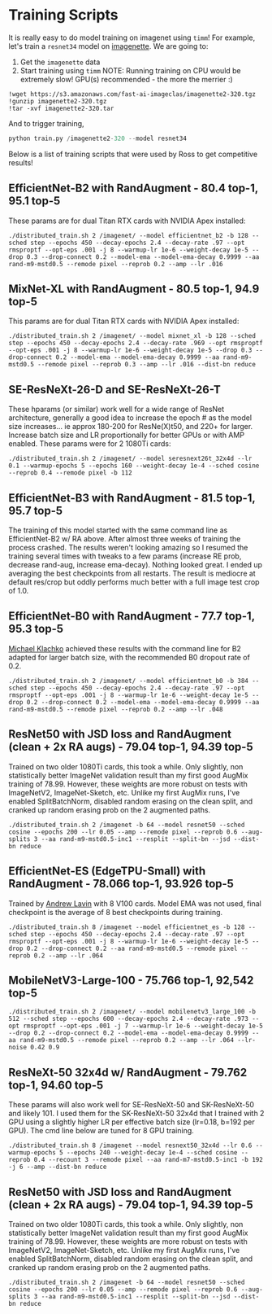 # Training Scripts
It is really easy to do model training on imagenet using `timm`!
For example, let's train a `resnet34` model on [imagenette](https://github.com/fastai/imagenette). We are going to: 
1. Get the `imagenette` data
2. Start training using `timm` 
NOTE: Running training on CPU would be extremely slow! GPU(s) recommended - the more the merrier :) 
```
!wget https://s3.amazonaws.com/fast-ai-imageclas/imagenette2-320.tgz
!gunzip imagenette2-320.tgz
!tar -xvf imagenette2-320.tar
```
And to trigger training, 
```python 
python train.py /imagenette2-320 --model resnet34
```
Below is a list of training scripts that were used by Ross to get competitive results!
## EfficientNet-B2 with RandAugment - 80.4 top-1, 95.1 top-5
These params are for dual Titan RTX cards with NVIDIA Apex installed:
```
./distributed_train.sh 2 /imagenet/ --model efficientnet_b2 -b 128 --sched step --epochs 450 --decay-epochs 2.4 --decay-rate .97 --opt rmsproptf --opt-eps .001 -j 8 --warmup-lr 1e-6 --weight-decay 1e-5 --drop 0.3 --drop-connect 0.2 --model-ema --model-ema-decay 0.9999 --aa rand-m9-mstd0.5 --remode pixel --reprob 0.2 --amp --lr .016
```
## MixNet-XL with RandAugment - 80.5 top-1, 94.9 top-5
This params are for dual Titan RTX cards with NVIDIA Apex installed:
```
./distributed_train.sh 2 /imagenet/ --model mixnet_xl -b 128 --sched step --epochs 450 --decay-epochs 2.4 --decay-rate .969 --opt rmsproptf --opt-eps .001 -j 8 --warmup-lr 1e-6 --weight-decay 1e-5 --drop 0.3 --drop-connect 0.2 --model-ema --model-ema-decay 0.9999 --aa rand-m9-mstd0.5 --remode pixel --reprob 0.3 --amp --lr .016 --dist-bn reduce
```
## SE-ResNeXt-26-D and SE-ResNeXt-26-T
These hparams (or similar) work well for a wide range of ResNet architecture, generally a good idea to increase the epoch # as the model size increases... ie approx 180-200 for ResNe(X)t50, and 220+ for larger. Increase batch size and LR proportionally for better GPUs or with AMP enabled. These params were for 2 1080Ti cards:
```
./distributed_train.sh 2 /imagenet/ --model seresnext26t_32x4d --lr 0.1 --warmup-epochs 5 --epochs 160 --weight-decay 1e-4 --sched cosine --reprob 0.4 --remode pixel -b 112
```
## EfficientNet-B3 with RandAugment - 81.5 top-1, 95.7 top-5
The training of this model started with the same command line as EfficientNet-B2 w/ RA above. After almost three weeks of training the process crashed. The results weren't looking amazing so I resumed the training several times with tweaks to a few params (increase RE prob, decrease rand-aug, increase ema-decay). Nothing looked great. I ended up averaging the best checkpoints from all restarts. The result is mediocre at default res/crop but oddly performs much better with a full image test crop of 1.0.
## EfficientNet-B0 with RandAugment - 77.7 top-1, 95.3 top-5
[Michael Klachko](https://github.com/michaelklachko) achieved these results with the command line for B2 adapted for larger batch size, with the recommended B0 dropout rate of 0.2.
```
./distributed_train.sh 2 /imagenet/ --model efficientnet_b0 -b 384 --sched step --epochs 450 --decay-epochs 2.4 --decay-rate .97 --opt rmsproptf --opt-eps .001 -j 8 --warmup-lr 1e-6 --weight-decay 1e-5 --drop 0.2 --drop-connect 0.2 --model-ema --model-ema-decay 0.9999 --aa rand-m9-mstd0.5 --remode pixel --reprob 0.2 --amp --lr .048
```
## ResNet50 with JSD loss and RandAugment (clean + 2x RA augs) - 79.04 top-1, 94.39 top-5
Trained on two older 1080Ti cards, this took a while. Only slightly, non statistically better ImageNet validation result than my first good AugMix training of 78.99. However, these weights are more robust on tests with ImageNetV2, ImageNet-Sketch, etc. Unlike my first AugMix runs, I've enabled SplitBatchNorm, disabled random erasing on the clean split, and cranked up random erasing prob on the 2 augmented paths.
```
./distributed_train.sh 2 /imagenet -b 64 --model resnet50 --sched cosine --epochs 200 --lr 0.05 --amp --remode pixel --reprob 0.6 --aug-splits 3 --aa rand-m9-mstd0.5-inc1 --resplit --split-bn --jsd --dist-bn reduce
```
## EfficientNet-ES (EdgeTPU-Small) with RandAugment - 78.066 top-1, 93.926 top-5
Trained by [Andrew Lavin](https://github.com/andravin) with 8 V100 cards. Model EMA was not used, final checkpoint is the average of 8 best checkpoints during training.
```
./distributed_train.sh 8 /imagenet --model efficientnet_es -b 128 --sched step --epochs 450 --decay-epochs 2.4 --decay-rate .97 --opt rmsproptf --opt-eps .001 -j 8 --warmup-lr 1e-6 --weight-decay 1e-5 --drop 0.2 --drop-connect 0.2 --aa rand-m9-mstd0.5 --remode pixel --reprob 0.2 --amp --lr .064
```
## MobileNetV3-Large-100 - 75.766 top-1, 92,542 top-5
```
./distributed_train.sh 2 /imagenet/ --model mobilenetv3_large_100 -b 512 --sched step --epochs 600 --decay-epochs 2.4 --decay-rate .973 --opt rmsproptf --opt-eps .001 -j 7 --warmup-lr 1e-6 --weight-decay 1e-5 --drop 0.2 --drop-connect 0.2 --model-ema --model-ema-decay 0.9999 --aa rand-m9-mstd0.5 --remode pixel --reprob 0.2 --amp --lr .064 --lr-noise 0.42 0.9
```
## ResNeXt-50 32x4d w/ RandAugment - 79.762 top-1, 94.60 top-5
These params will also work well for SE-ResNeXt-50 and SK-ResNeXt-50 and likely 101. I used them for the SK-ResNeXt-50 32x4d that I trained with 2 GPU using a slightly higher LR per effective batch size (lr=0.18, b=192 per GPU). The cmd line below are tuned for 8 GPU training.
```
./distributed_train.sh 8 /imagenet --model resnext50_32x4d --lr 0.6 --warmup-epochs 5 --epochs 240 --weight-decay 1e-4 --sched cosine --reprob 0.4 --recount 3 --remode pixel --aa rand-m7-mstd0.5-inc1 -b 192 -j 6 --amp --dist-bn reduce
```
## ResNet50 with JSD loss and RandAugment (clean + 2x RA augs) - 79.04 top-1, 94.39 top-5
Trained on two older 1080Ti cards, this took a while. Only slightly, non statistically better ImageNet validation result than my first good AugMix training of 78.99. However, these weights are more robust on tests with ImageNetV2, ImageNet-Sketch, etc. Unlike my first AugMix runs, I've enabled SplitBatchNorm, disabled random erasing on the clean split, and cranked up random erasing prob on the 2 augmented paths.
```
./distributed_train.sh 2 /imagenet -b 64 --model resnet50 --sched cosine --epochs 200 --lr 0.05 --amp --remode pixel --reprob 0.6 --aug-splits 3 --aa rand-m9-mstd0.5-inc1 --resplit --split-bn --jsd --dist-bn reduce
```
